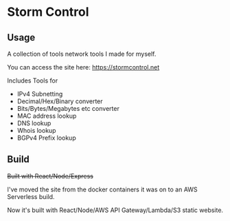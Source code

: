 # Storm Control

## Usage

A collection of tools network tools I made for myself. 

You can access the site here: https://stormcontrol.net

Includes Tools for 

* IPv4 Subnetting
* Decimal/Hex/Binary converter
* Bits/Bytes/Megabytes etc converter
* MAC address lookup
* DNS lookup
* Whois lookup
* BGPv4 Prefix lookup

## Build

~~Built with React/Node/Express~~

I've moved the site from the docker containers it was on to an AWS Serverless build. 

Now it's built with React/Node/AWS API Gateway/Lambda/S3 static website.
